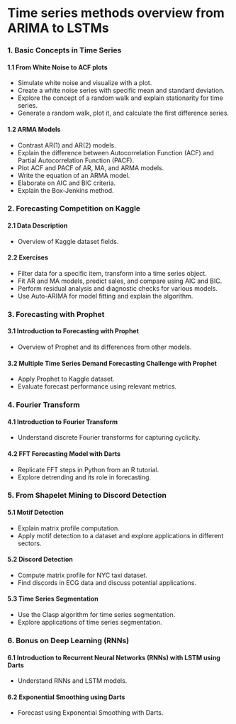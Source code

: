 # Time series methods overview from ARIMA to LSTMs

### 1. Basic Concepts in Time Series

#### 1.1 From White Noise to ACF plots
- Simulate white noise and visualize with a plot.
- Create a white noise series with specific mean and standard deviation.
- Explore the concept of a random walk and explain stationarity for time series.
- Generate a random walk, plot it, and calculate the first difference series.

#### 1.2 ARMA Models
- Contrast AR(1) and AR(2) models.
- Explain the difference between Autocorrelation Function (ACF) and Partial Autocorrelation Function (PACF).
- Plot ACF and PACF of AR, MA, and ARMA models.
- Write the equation of an ARMA model.
- Elaborate on AIC and BIC criteria.
- Explain the Box-Jenkins method.

### 2. Forecasting Competition on Kaggle

#### 2.1 Data Description
- Overview of Kaggle dataset fields.

#### 2.2 Exercises
- Filter data for a specific item, transform into a time series object.
- Fit AR and MA models, predict sales, and compare using AIC and BIC.
- Perform residual analysis and diagnostic checks for various models.
- Use Auto-ARIMA for model fitting and explain the algorithm.

### 3. Forecasting with Prophet

#### 3.1 Introduction to Forecasting with Prophet
- Overview of Prophet and its differences from other models.

#### 3.2 Multiple Time Series Demand Forecasting Challenge with Prophet
- Apply Prophet to Kaggle dataset.
- Evaluate forecast performance using relevant metrics.

### 4. Fourier Transform

#### 4.1 Introduction to Fourier Transform
- Understand discrete Fourier transforms for capturing cyclicity.

#### 4.2 FFT Forecasting Model with Darts
- Replicate FFT steps in Python from an R tutorial.
- Explore detrending and its role in forecasting.

### 5. From Shapelet Mining to Discord Detection

#### 5.1 Motif Detection
- Explain matrix profile computation.
- Apply motif detection to a dataset and explore applications in different sectors.

#### 5.2 Discord Detection
- Compute matrix profile for NYC taxi dataset.
- Find discords in ECG data and discuss potential applications.

#### 5.3 Time Series Segmentation
- Use the Clasp algorithm for time series segmentation.
- Explore applications of time series segmentation.

### 6. Bonus on Deep Learning (RNNs)

#### 6.1 Introduction to Recurrent Neural Networks (RNNs) with LSTM using Darts
- Understand RNNs and LSTM models.

#### 6.2 Exponential Smoothing using Darts
- Forecast using Exponential Smoothing with Darts.